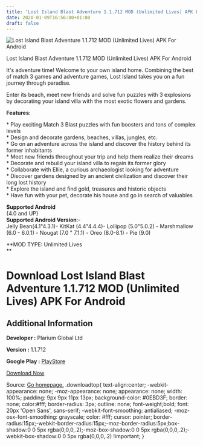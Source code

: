 ```yaml
---
title: 'Lost Island Blast Adventure 1.1.712 MOD (Unlimited Lives) APK For Android'
date: 2020-01-09T16:56:00+01:00
draft: false
---
```


![Lost Island Blast Adventure 1.1.712 MOD (Unlimited Lives) APK For Android](https://i0.wp.com/apkhome.net/wp-content/uploads/2020/01/Lost-Island-Blast-Adventure-1.1.712-MOD-Unlimited-Lives.jpg "Lost Island Blast Adventure 1.1.712 MOD (Unlimited Lives) APK For Android")

  

Lost Island Blast Adventure 1.1.712 MOD (Unlimited Lives) APK For Android

It's adventure time! Welcome to your own island home. Combining the best of match 3 games and adventure games, Lost Island takes you on a fun journey through paradise.

Enter its beach, meet new friends and solve fun puzzles with 3 explosions by decorating your island villa with the most exotic flowers and gardens.

**Features:**

\* Play exciting Match 3 Blast puzzles with fun boosters and tons of complex levels  
\* Design and decorate gardens, beaches, villas, jungles, etc.  
\* Go on an adventure across the island and discover the history behind its former inhabitants  
\* Meet new friends throughout your trip and help them realize their dreams  
\* Decorate and rebuild your island villa to regain its former glory  
\* Collaborate with Ellie, a curious archaeologist looking for adventure  
\* Discover gardens designed by an ancient civilization and discover their long lost history  
\* Explore the island and find gold, treasures and historic objects  
\* Have fun with your pet, decorate his house and go in search of valuables

**Supported Android**  
{4.0 and UP}  
**Supported Android Version**:-  
Jelly Bean(4.1"4.3.1)- KitKat (4.4"4.4.4)- Lollipop (5.0"5.0.2) - Marshmallow (6.0 - 6.0.1) - Nougat (7.0 " 7.1.1) - Oreo (8.0-8.1) - Pie (9.0)

**MOD TYPE: Unlimited Lives  
**

Download Lost Island Blast Adventure 1.1.712 MOD (Unlimited Lives) APK For Android
==================================================================================

Additional Information
----------------------

**Developer :** Plarium Global Ltd

**Version :** 1.1.712

**Google Play :** [PlayStore](https://play.google.com/store/apps/details?id=com.plarium.blast)

  

[Download Now](https://store4app.co/post/lost-island-blast-adventure-1-1-712-mod-unlimited-lives-apk-for-android_1578584750)

  
Source: [Go homepage.](https://store4app.co/post/lost-island-blast-adventure-1-1-712-mod-unlimited-lives-apk-for-android_1578584750) .downloadtop{ text-align:center; -webkit-appearance: none; -moz-appearance: none; appearance: none; width: 100%; padding: 9px 9px 11px 13px; background-color: #0EBD3F; border: none; color:#fff; border-radius: 3px; outline: none; font-weight;bold; font: 20px 'Open Sans', sans-serif; -webkit-font-smoothing: antialiased; -moz-osx-font-smoothing: grayscale; color: #fff; cursor: pointer; border-radius:15px;-webkit-border-radius:15px;-moz-border-radius:5px;box-shadow:0 0 5px rgba(0,0,0,.2);-moz-box-shadow:0 0 5px rgba(0,0,0,.2);-webkit-box-shadow:0 0 5px rgba(0,0,0,.2) !important; }
